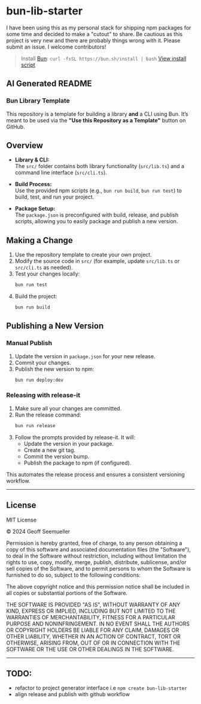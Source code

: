# bun-lib-starter
I have been using this as my personal stack for shipping npm packages for some time and decided to make a "cutout" to share. Be cautious as this project is very new and there are probably things wrong with it. Please submit an issue. I welcome contributors!

> Install [Bun](https://bun.sh/docs/installation): `curl -fsSL https://bun.sh/install | bash` [View install script](https://bun.sh/install)

## AI Generated README
### Bun Library Template

This repository is a template for building a library **and** a CLI using Bun.
It’s meant to be used via the **"Use this Repository as a Template"** button on
GitHub.

## Overview

- **Library & CLI:**  
  The `src/` folder contains both library functionality (`src/lib.ts`) and a
  command line interface (`src/cli.ts`).

- **Build Process:**  
  Use the provided npm scripts (e.g., `bun run build`, `bun run test`) to build,
  test, and run your project.

- **Package Setup:**  
  The `package.json` is preconfigured with build, release, and publish scripts,
  allowing you to easily package and publish a new version.

## Making a Change

1. Use the repository template to create your own project.
2. Modify the source code in `src/` (for example, update `src/lib.ts` or
   `src/cli.ts` as needed).
3. Test your changes locally:
   ```bash
   bun run test
   ```
4. Build the project:
   ```bash
   bun run build
   ```

## Publishing a New Version

### Manual Publish

1. Update the version in `package.json` for your new release.
2. Commit your changes.
3. Publish the new version to npm:
   ```bash
   bun run deploy:dev
   ```

### Releasing with release-it

1. Make sure all your changes are committed.
2. Run the release command:
   ```bash
   bun run release
   ```
3. Follow the prompts provided by release-it. It will:
   - Update the version in your package.
   - Create a new git tag.
   - Commit the version bump.
   - Publish the package to npm (if configured).

This automates the release process and ensures a consistent versioning workflow.

---
## License

MIT License

© 2024 Geoff Seemueller

Permission is hereby granted, free of charge, to any person obtaining a copy
of this software and associated documentation files (the "Software"), to deal
in the Software without restriction, including without limitation the rights
to use, copy, modify, merge, publish, distribute, sublicense, and/or sell
copies of the Software, and to permit persons to whom the Software is
furnished to do so, subject to the following conditions:

The above copyright notice and this permission notice shall be included in all
copies or substantial portions of the Software.

THE SOFTWARE IS PROVIDED "AS IS", WITHOUT WARRANTY OF ANY KIND, EXPRESS OR
IMPLIED, INCLUDING BUT NOT LIMITED TO THE WARRANTIES OF MERCHANTABILITY,
FITNESS FOR A PARTICULAR PURPOSE AND NONINFRINGEMENT. IN NO EVENT SHALL THE
AUTHORS OR COPYRIGHT HOLDERS BE LIABLE FOR ANY CLAIM, DAMAGES OR OTHER
LIABILITY, WHETHER IN AN ACTION OF CONTRACT, TORT OR OTHERWISE, ARISING FROM,
OUT OF OR IN CONNECTION WITH THE SOFTWARE OR THE USE OR OTHER DEALINGS IN THE
SOFTWARE.

---

## TODO:
- refactor to project generator interface i.e `npm create bun-lib-starter`
- align release and publish with github workflow

